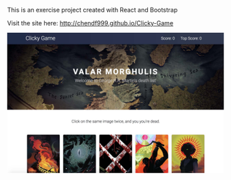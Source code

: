 This is an exercise project created with React and Bootstrap

Visit the site here:
http://chendf999.github.io/Clicky-Game


![Screenshot](/public/screenshot.jpg)
